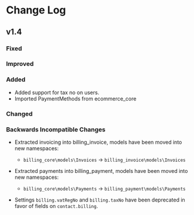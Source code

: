 # Change Log

## v1.4

### Fixed

### Improved

### Added

- Added support for tax no on users.
- Imported PaymentMethods from ecommerce_core

### Changed

### Backwards Incompatible Changes

- Extracted invoicing into billing_invoice, models have been
  moved into new namespaces:
  - `billing_core\models\Invoices` -> `billing_invoice\models\Invoices`

- Extracted payments into billing_payment, models have been
  moved into new namespaces:
  - `billing_core\models\Payments` -> `billing_payment\models\Payments`

- Settings `billing.vatRegNo` and `billing.taxNo` have been deprecated
  in favor of fields on `contact.billing`.
